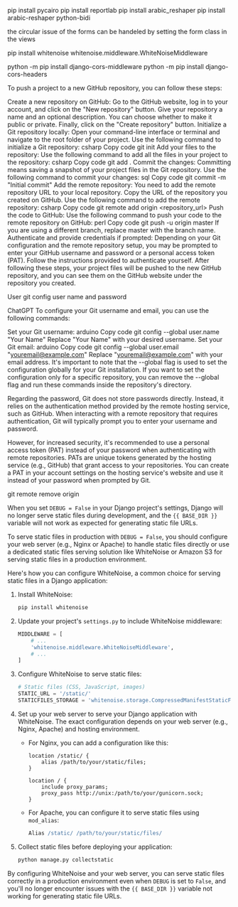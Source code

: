 pip install pycairo
pip install reportlab
pip install arabic_reshaper
pip install arabic-reshaper python-bidi




the circular issue of the forms can be handeled by setting the form class in the views



pip install whitenoise
whitenoise.middleware.WhiteNoiseMiddleware


python -m pip install django-cors-middleware
python -m pip install django-cors-headers





To push a project to a new GitHub repository, you can follow these steps:

Create a new repository on GitHub: Go to the GitHub website, log in to your account, and click on the "New repository" button. Give your repository a name and an optional description. You can choose whether to make it public or private. Finally, click on the "Create repository" button.
Initialize a Git repository locally: Open your command-line interface or terminal and navigate to the root folder of your project. Use the following command to initialize a Git repository:
csharp
Copy code
git init
Add your files to the repository: Use the following command to add all the files in your project to the repository:
csharp
Copy code
git add .
Commit the changes: Committing means saving a snapshot of your project files in the Git repository. Use the following command to commit your changes:
sql
Copy code
git commit -m "Initial commit"
Add the remote repository: You need to add the remote repository URL to your local repository. Copy the URL of the repository you created on GitHub. Use the following command to add the remote repository:
csharp
Copy code
git remote add origin <repository_url>
Push the code to GitHub: Use the following command to push your code to the remote repository on GitHub:
perl
Copy code
git push -u origin master
If you are using a different branch, replace master with the branch name.
Authenticate and provide credentials if prompted: Depending on your Git configuration and the remote repository setup, you may be prompted to enter your GitHub username and password or a personal access token (PAT). Follow the instructions provided to authenticate yourself.
After following these steps, your project files will be pushed to the new GitHub repository, and you can see them on the GitHub website under the repository you created.




User
git config user name and password

ChatGPT
To configure your Git username and email, you can use the following commands:

Set your Git username:
arduino
Copy code
git config --global user.name "Your Name"
Replace "Your Name" with your desired username.
Set your Git email:
arduino
Copy code
git config --global user.email "youremail@example.com"
Replace "youremail@example.com" with your email address.
It's important to note that the --global flag is used to set the configuration globally for your Git installation. If you want to set the configuration only for a specific repository, you can remove the --global flag and run these commands inside the repository's directory.

Regarding the password, Git does not store passwords directly. Instead, it relies on the authentication method provided by the remote hosting service, such as GitHub. When interacting with a remote repository that requires authentication, Git will typically prompt you to enter your username and password.

However, for increased security, it's recommended to use a personal access token (PAT) instead of your password when authenticating with remote repositories. PATs are unique tokens generated by the hosting service (e.g., GitHub) that grant access to your repositories. You can create a PAT in your account settings on the hosting service's website and use it instead of your password when prompted by Git.

git remote remove origin


When you set `DEBUG = False` in your Django project's settings, Django will no longer serve static files during development, and the `{{ BASE_DIR }}` variable will not work as expected for generating static file URLs.

To serve static files in production with `DEBUG = False`, you should configure your web server (e.g., Nginx or Apache) to handle static files directly or use a dedicated static files serving solution like WhiteNoise or Amazon S3 for serving static files in a production environment.

Here's how you can configure WhiteNoise, a common choice for serving static files in a Django application:

1. Install WhiteNoise:

   ```bash
   pip install whitenoise
   ```

2. Update your project's `settings.py` to include WhiteNoise middleware:

   ```python
   MIDDLEWARE = [
       # ...
       'whitenoise.middleware.WhiteNoiseMiddleware',
       # ...
   ]
   ```

3. Configure WhiteNoise to serve static files:

   ```python
   # Static files (CSS, JavaScript, images)
   STATIC_URL = '/static/'
   STATICFILES_STORAGE = 'whitenoise.storage.CompressedManifestStaticFilesStorage'
   ```

4. Set up your web server to serve your Django application with WhiteNoise. The exact configuration depends on your web server (e.g., Nginx, Apache) and hosting environment.

   - For Nginx, you can add a configuration like this:

     ```nginx
     location /static/ {
         alias /path/to/your/static/files;
     }

     location / {
         include proxy_params;
         proxy_pass http://unix:/path/to/your/gunicorn.sock;
     }
     ```

   - For Apache, you can configure it to serve static files using `mod_alias`:

     ```apache
     Alias /static/ /path/to/your/static/files/
     ```

5. Collect static files before deploying your application:

   ```bash
   python manage.py collectstatic
   ```

By configuring WhiteNoise and your web server, you can serve static files correctly in a production environment even when `DEBUG` is set to `False`, and you'll no longer encounter issues with the `{{ BASE_DIR }}` variable not working for generating static file URLs.